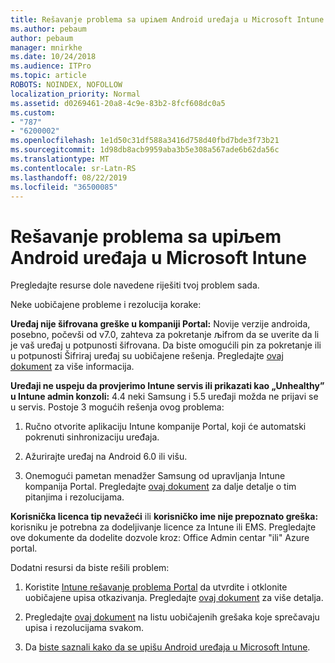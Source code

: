 ```yaml
---
title: Rešavanje problema sa upiљem Android uređaja u Microsoft Intune
ms.author: pebaum
author: pebaum
manager: mnirkhe
ms.date: 10/24/2018
ms.audience: ITPro
ms.topic: article
ROBOTS: NOINDEX, NOFOLLOW
localization_priority: Normal
ms.assetid: d0269461-20a8-4c9e-83b2-8fcf608dc0a5
ms.custom:
- "787"
- "6200002"
ms.openlocfilehash: 1e1d50c31df588a3416d758d40fbd7bde3f73b21
ms.sourcegitcommit: 1d98db8acb9959aba3b5e308a567ade6b62da56c
ms.translationtype: MT
ms.contentlocale: sr-Latn-RS
ms.lasthandoff: 08/22/2019
ms.locfileid: "36500085"
---
```

# <a name="troubleshoot-issues-with-enrolling-android-devices-in-microsoft-intune"></a>Rešavanje problema sa upiљem Android uređaja u Microsoft Intune

Pregledajte resurse dole navedene riješiti tvoj problem sada.
  
Neke uobičajene probleme i rezolucija korake:
  
 **Uređaj nije šifrovana greške u kompaniji Portal:** Novije verzije androida, posebno, počevši od v7.0, zahteva za pokretanje љifrom da se uverite da li je vaš uređaj u potpunosti šifrovana. Da biste omogućili pin za pokretanje ili u potpunosti Šifriraj uređaj su uobičajene rešenja. Pregledajte [ovaj dokument](https://docs.microsoft.com/intune-user-help/your-device-appears-encrypted-but-cp-says-otherwise-android) za više informacija.
  
 **Uređaji ne uspeju da provjerimo Intune servis ili prikazati kao „Unhealthy” u Intune admin konzoli:** 4.4 neki Samsung i 5.5 uređaji možda ne prijavi se u servis. Postoje 3 mogućih rešenja ovog problema:
  
1. Ručno otvorite aplikaciju Intune kompanije Portal, koji će automatski pokrenuti sinhronizaciju uređaja.

2. Ažurirajte uređaj na Android 6.0 ili višu.

3. Onemogući pametan menadžer Samsung od upravljanja Intune kompanija Portal. Pregledajte [ovaj dokument](https://docs.microsoft.com/intune-classic/troubleshoot/troubleshoot-device-enrollment-in-intune#devices-fail-to-check-in-with-the-intune-service-and-display-as-unhealthy-in-the-intune-admin-console) za dalje detalje o tim pitanjima i rezolucijama.

 **Korisnička licenca tip nevažeći** ili **korisničko ime nije prepoznato greška:** korisniku je potrebna za dodeljivanje licence za Intune ili EMS. Pregledajte ove dokumente da dodelite dozvole kroz: Office Admin centar "ili" Azure portal.
  
Dodatni resursi da biste rešili problem:
  
1. Koristite [Intune rešavanje problema Portal](https://devicemanagement.microsoft.com/#blade/Microsoft_Intune_DeviceSettings/TroubleshootBlade) da utvrdite i otklonite uobičajene upisa otkazivanja. Pregledajte [ovaj dokument](https://docs.microsoft.com/intune/help-desk-operators) za više detalja.

2. Pregledajte [ovaj dokument](https://docs.microsoft.com/intune-classic/Troubleshoot/troubleshoot-device-enrollment-in-intune) na listu uobičajenih grešaka koje sprečavaju upisa i rezolucijama svakom.

3. Da [biste saznali kako da se upišu Android uređaja u Microsoft Intune](https://docs.microsoft.com/intune/android-enroll).

